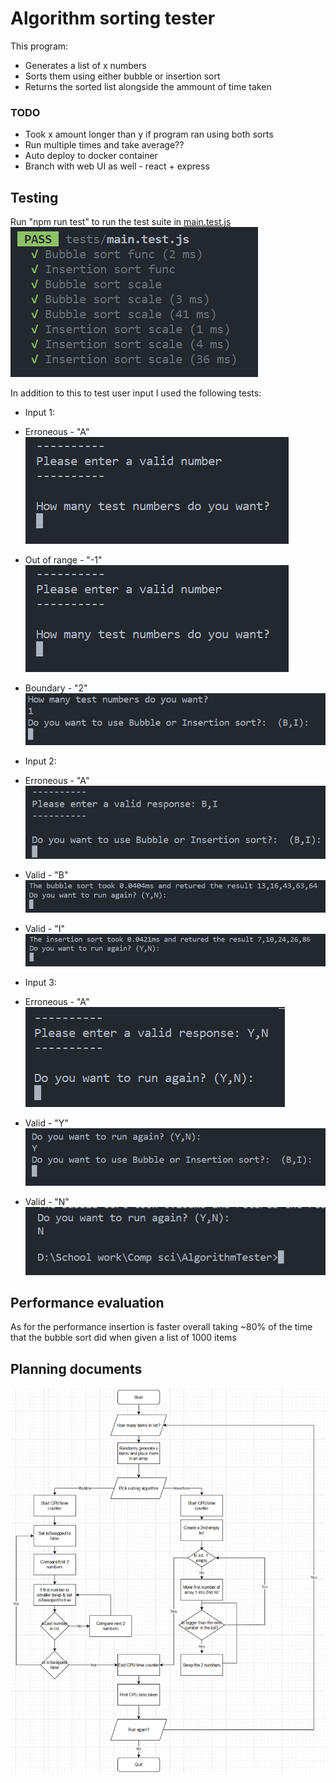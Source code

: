 # Algorithm sorting tester  

This program:  
- Generates a list of x numbers  
- Sorts them using either bubble or insertion sort  
- Returns the sorted list alongside the ammount of time taken  

### TODO  
- Took x amount longer than y if program ran using both sorts  
- Run multiple times and take average??  
- Auto deploy to docker container  
- Branch with web UI as well - react + express  

## Testing
Run "npm run test" to run the test suite in [main.test.js](./tests/main.test.js)  
![Test results](./images/image-9.png)  

In addition to this to test user input I used the following tests:  
- Input 1:  
- Erroneous - "A"  
![Results](./images/image-1.png)  

- Out of range - "-1"  
![Results](./images/image-1.png)  

- Boundary - "2"  
![Results](./images/image-2.png)  

- Input 2:  
- Erroneous - "A"  
![Results](./images/image-3.png)  

- Valid - "B"  
![Results](./images/image-4.png)  

- Valid - "I"  
![Results](./images/image-5.png)  

- Input 3:  
- Erroneous - "A"  
![Results](./images/image-6.png)  

- Valid - "Y"  
![Results](./images/image-7.png)  

- Valid - "N"  
![Results](./images/image-8.png)  

## Performance evaluation  
As for the performance insertion is faster overall taking ~80% of the time that the bubble sort did when given a list of 1000 items

## Planning documents
![Flowchart](./images/image-10.png)
